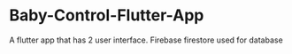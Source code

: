 # Baby-Control-Flutter-App
A flutter app that has 2 user interface. Firebase firestore used for database
